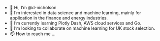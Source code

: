 - 👋 Hi, I’m @d-nicholson
- 👀 I’m interested in data science and machine learning, mainly for application in the finance and energy industries.
- 🌱 I’m currently learning Plotly Dash, AWS cloud services and Go.
- 💞️ I’m looking to collaborate on machine learning for UK stock selection.
- 📫 How to reach me ...

<!---
d-nicholson/d-nicholson is a ✨ special ✨ repository because its `README.md` (this file) appears on your GitHub profile.
You can click the Preview link to take a look at your changes.
--->

